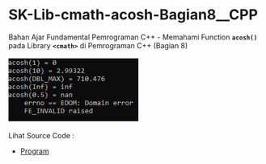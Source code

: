 # SK-Lib-cmath-acosh-Bagian8__CPP
Bahan Ajar Fundamental Pemrograman C++ - Memahami Function <code><b>acosh()</b></code> pada Library <code><b>&lt;cmath></b></code> di Pemrograman C++ (Bagian 8)<br><br>
<img src="https://github.com/RizkyKhapidsyah/SK-Lib-cmath-acosh-Bagian8__CPP/blob/master/SK-Lib-cmath-acosh-Bagian8__CPP/result/001.PNG"><br><br>
Lihat Source Code : <br>
- <a href="https://github.com/RizkyKhapidsyah/SK-Lib-cmath-acosh-Bagian8__CPP/blob/master/SK-Lib-cmath-acosh-Bagian8__CPP/Source.cpp">Program</a>
